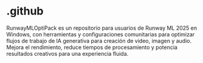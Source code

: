 # .github
RunwayMLOptiPack es un repositorio para usuarios de Runway ML 2025 en Windows, con herramientas y configuraciones comunitarias para optimizar flujos de trabajo de IA generativa para creación de video, imagen y audio. Mejora el rendimiento, reduce tiempos de procesamiento y potencia resultados creativos para una experiencia fluida. 
